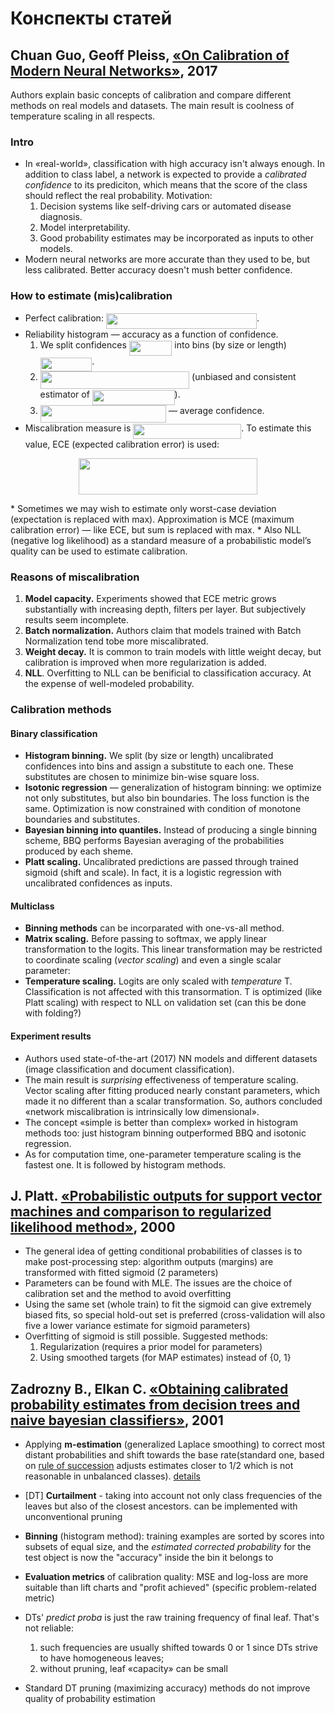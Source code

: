 <!-- python -m readme2tex --output test_output.md --nocdn --rerender papers_raw.md -->
# Конспекты статей

## Chuan Guo, Geoff Pleiss, [«On Calibration of Modern Neural Networks»](https://arxiv.org/abs/1706.04599), 2017

Authors explain basic concepts of calibration and compare different methods on real models and datasets. The main result is coolness of temperature scaling in all respects.

### Intro

* In «real-world», classification with high accuracy isn't always enough. In addition to class label, a network is expected to provide a *calibrated confidence* to its prediciton, which means that the score of the class should reflect the real probability. Motivation:
    1. Decision systems like self-driving cars or automated disease diagnosis.
    2. Model interpretability.
    3. Good probability estimates may be incorporated as inputs to other models.
* Modern neural networks are more accurate than they used to be, but less calibrated. Better accuracy doesn't mush better confidence.

### How to estimate (mis)calibration

* Perfect calibration: <img src="svgs/569c727a90a160ff5022fd05071d0751.svg?invert_in_darkmode" align=middle width=241.2473019pt height=24.65753399999998pt/>.
* Reliability histogram — accuracy as a function of confidence.
  1. We split confidences <img src="svgs/c01869f50281dbe87e64a3206b052bf7.svg?invert_in_darkmode" align=middle width=68.57101349999999pt height=23.744328300000017pt/> into bins (by size or length) <img src="svgs/7491fc5ae8253196bdf656ddd60cb334.svg?invert_in_darkmode" align=middle width=82.6106358pt height=22.465723500000017pt/>.
  2. <img src="svgs/fc20ba32921a145829af36aad7be648b.svg?invert_in_darkmode" align=middle width=238.5481461pt height=27.77565449999998pt/> (unbiased and consistent estimator of <img src="svgs/81b07d48a321802b94e1f9aa77bab597.svg?invert_in_darkmode" align=middle width=131.8023366pt height=24.65753399999998pt/>).
  3. <img src="svgs/ef940ac77fe806cf4796555c1ce34ec8.svg?invert_in_darkmode" align=middle width=201.48301139999998pt height=27.77565449999998pt/> — average confidence.
* Miscalibration measure is <img src="svgs/f98a3592cffdb3dd2e7f50c42924b3af.svg?invert_in_darkmode" align=middle width=172.99546109999997pt height=24.65753399999998pt/>. To estimate this value, ECE (expected calibration error) is used:
<p align="center"><img src="svgs/c97deb0f19c4075d0aee735622ae162e.svg?invert_in_darkmode" align=middle width=286.48078964999996pt height=57.32419935pt/></p>
* Sometimes we may wish to estimate only worst-case deviation (expectation is replaced with max). Approximation is MCE (maximum calibration error) — like ECE, but sum is replaced with max.
* Also NLL (negative log likelihood) as a standard measure of a probabilistic model’s quality can be used to estimate calibration.

### Reasons of miscalibration

1. **Model capacity.** Experiments showed that ECE metric grows substantially with increasing depth, filters per layer. But subjectively results seem incomplete.
2. **Batch normalization.**  Authors claim that models trained with Batch Normalization tend tobe more miscalibrated.
3. **Weight decay.** It is common to train models with little weight decay, but calibration is improved when more regularization is added.
4. **NLL**. Overfitting to NLL can be benificial to classification accuracy. At the expense of well-modeled probability.

### Calibration methods

#### Binary classification

* **Histogram binning.** We split (by size or length) uncalibrated confidences into bins and assign a substitute to each one. These substitutes are chosen to minimize bin-wise square loss.
* **Isotonic regression** — generalization of histogram binning: we optimize not only substitutes, but also bin boundaries. The loss function is the same. Optimization is now constrained with condition of monotone boundaries and substitutes.
* **Bayesian binning into quantiles.** Instead of producing a single binning scheme, BBQ performs Bayesian averaging of the probabilities produced by each sheme.
* **Platt scaling.** Uncalibrated predictions are passed through trained sigmoid (shift and scale). In fact, it is a logistic regression with uncalibrated confidences as inputs.

#### Multiclass

* **Binning methods** can be incorparated with one-vs-all method.
* **Matrix scaling.** Before passing to softmax, we apply linear transformation to the logits. This linear transformation may be restricted to coordinate scaling (*vector scaling*) and even a single scalar parameter:
* **Temperature scaling.** Logits are only scaled with *temperature* T. Classification is not affected with this transormation. T is optimized (like Platt scaling) with respect to NLL on validation set (can this be done with folding?)

#### Experiment results

* Authors used state-of-the-art (2017) NN models and different datasets (image classification and document classification).
* The main result is *surprising* effectiveness of temperature scaling. Vector scaling after fitting produced nearly constant parameters, which made it no different than a scalar transformation. So, authors concluded «network miscalibration is intrinsically low dimensional».
* The concept «simple is better than complex» worked in histogram methods too: just histogram binning outperformed BBQ and isotonic regression.
* As for computation time, one-parameter temperature scaling is the fastest one. It is followed by histogram methods.

## J. Platt. [«Probabilistic outputs for support vector machines and comparison to regularized likelihood method»](http://citeseer.ist.psu.edu/viewdoc/summary?doi=10.1.1.41.1639), 2000

* The general idea of getting conditional probabilities of classes is to make post-processing step: algorithm outputs (margins) are transformed with fitted sigmoid (2 parameters)
* Parameters can be found with MLE. The issues are the choice of calibration set and the method to avoid overfitting
* Using the same set (whole train) to fit the sigmoid can give extremely biased fits, so special hold-out set is preferred (cross-validation will also five a lower variance estimate for sigmoid parameters)
* Overfitting of sigmoid is still possible. Suggested methods:
    1. Regularization (requires a prior model for parameters)
    2. Using smoothed targets (for MAP estimates) instead of {0, 1}

## Zadrozny В., Elkan C. [«Obtaining calibrated probability estimates from decision trees and naive bayesian classifiers»](https://cseweb.ucsd.edu/~elkan/calibrated.pdf), 2001

* Applying **m-estimation** (generalized Laplace smoothing) to correct most distant probabilities and shift towards the base rate(standard one, based on [rule of succession](https://en.wikipedia.org/wiki/Rule_of_succession) adjusts estimates closer to 1/2 which is not reasonable in unbalanced classes). [details](https://www.researchgate.net/publication/220838515_Estimating_Probabilities_A_Crucial_Task_in_Machine_Learning)
* \[DT\] **Curtailment** - taking into account not only class frequencies of the leaves but also of the closest ancestors. can be implemented with unconventional pruning
* **Binning** (histogram method): training examples are sorted by scores into subsets of equal size, and the _estimated corrected probability_ for the test object is now the "accuracy" inside the bin it belongs to
* **Evaluation metrics** of calibration quality: MSE and log-loss are more suitable than lift charts and "profit achieved" (specific problem-related metric)

* DTs' _predict proba_ is just the raw training frequency of final leaf. That's not reliable:
    1. such frequencies are usually shifted towards 0 or 1 since DTs strive to have homogeneous leaves;
    2. without pruning, leaf «capacity» can be small
* Standard DT pruning (maximizing accuracy) methods do not improve quality of probability estimation
